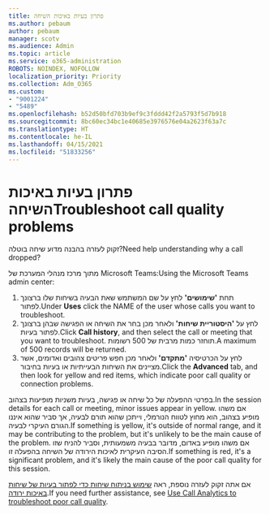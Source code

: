 ```yaml
---
title: פתרון בעיות באיכות השיחה
ms.author: pebaum
author: pebaum
manager: scotv
ms.audience: Admin
ms.topic: article
ms.service: o365-administration
ROBOTS: NOINDEX, NOFOLLOW
localization_priority: Priority
ms.collection: Adm_O365
ms.custom:
- "9001224"
- "5489"
ms.openlocfilehash: b52d50bfd703b9ef9c3fddd42f2a5793f5d7b918
ms.sourcegitcommit: 8bc60ec34bc1e40685e3976576e04a2623f63a7c
ms.translationtype: HT
ms.contentlocale: he-IL
ms.lasthandoff: 04/15/2021
ms.locfileid: "51833256"
---
```

# <a name="troubleshoot-call-quality-problems"></a><span data-ttu-id="c531e-102">פתרון בעיות באיכות השיחה</span><span class="sxs-lookup"><span data-stu-id="c531e-102">Troubleshoot call quality problems</span></span>

<span data-ttu-id="c531e-103">זקוק לעזרה בהבנה מדוע שיחה בוטלה?</span><span class="sxs-lookup"><span data-stu-id="c531e-103">Need help understanding why a call dropped?</span></span>

<span data-ttu-id="c531e-104">מתוך מרכז מנהלי המערכת של Microsoft Teams:</span><span class="sxs-lookup"><span data-stu-id="c531e-104">Using the Microsoft Teams admin center:</span></span>

1. <span data-ttu-id="c531e-105">תחת **'שימושים'** לחץ על שם המשתמש שאת הבעיה בשיחות שלו ברצונך לפתור.</span><span class="sxs-lookup"><span data-stu-id="c531e-105">Under **Uses** click the NAME of the user whose calls you want to troubleshoot.</span></span>
2. <span data-ttu-id="c531e-106">לחץ על **'היסטוריית שיחות'** ולאחר מכן בחר את השיחה או הפגישה שבהן ברצונך לפתור בעיות.</span><span class="sxs-lookup"><span data-stu-id="c531e-106">Click **Call history**, and then select the call or meeting that you want to troubleshoot.</span></span> <span data-ttu-id="c531e-107">תוחזר כמות מרבית של 500 רשומות.</span><span class="sxs-lookup"><span data-stu-id="c531e-107">A maximum of 500 records will be returned.</span></span>
3. <span data-ttu-id="c531e-108">לחץ על הכרטיסיה **'מתקדם'** ולאחר מכן חפש פריטים צהובים ואדומים, אשר מציינים את השיחות הבעייתיות או בעיות בחיבור.</span><span class="sxs-lookup"><span data-stu-id="c531e-108">Click the **Advanced** tab, and then look for yellow and red items, which indicate poor call quality or connection problems.</span></span>

<span data-ttu-id="c531e-109">בפרטי ההפעלה של כל שיחה או פגישה, בעיות משניות מופיעות בצהוב.</span><span class="sxs-lookup"><span data-stu-id="c531e-109">In the session details for each call or meeting, minor issues appear in yellow.</span></span> <span data-ttu-id="c531e-110">אם משהו מופיע בצהוב, הוא מחוץ לטווח הנורמלי, וייתכן שהוא תורם לבעיה, אך סביר שהוא איננו הגורם העיקרי לבעיה.</span><span class="sxs-lookup"><span data-stu-id="c531e-110">If something is yellow, it's outside of normal range, and it may be contributing to the problem, but it's unlikely to be the main cause of the problem.</span></span> <span data-ttu-id="c531e-111">אם משהו מופיע באדום, מדובר בבעיה משמעותית, וסביר להניח שזו הסיבה העיקרית לאיכות הירודה של השיחה בהפעלה זו.</span><span class="sxs-lookup"><span data-stu-id="c531e-111">If something is red, it's a significant problem, and it's likely the main cause of the poor call quality for this session.</span></span>

<span data-ttu-id="c531e-112">אם אתה זקוק לעזרה נוספת, ראה [שימוש בניתוח שיחות כדי לפתור בעיות של שיחות באיכות ירודה](https://docs.microsoft.com/microsoftteams/use-call-analytics-to-troubleshoot-poor-call-quality#troubleshoot-call-quality-problems-using-call-analytics).</span><span class="sxs-lookup"><span data-stu-id="c531e-112">If you need further assistance, see [Use Call Analytics to troubleshoot poor call quality](https://docs.microsoft.com/microsoftteams/use-call-analytics-to-troubleshoot-poor-call-quality#troubleshoot-call-quality-problems-using-call-analytics).</span></span>
